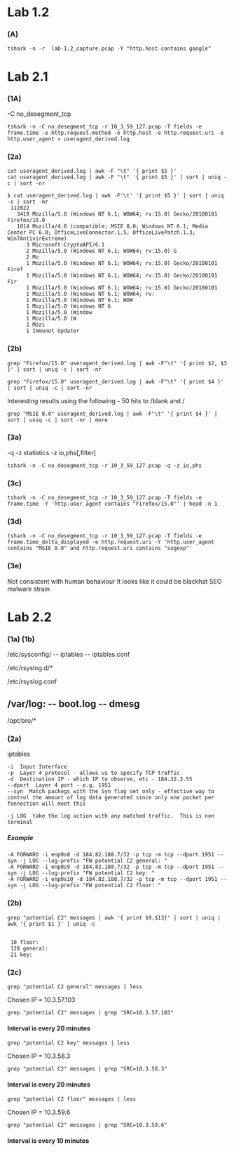 # Lab 1.2

### (A)

```
tshark -n -r  lab-1.2_capture.pcap -Y "http.host contains google"
```


# Lab 2.1

### (1A)

-C no_desegment_tcp

```
tshark -n -C no_desegment_tcp -r 10_3_59_127.pcap -T fields -e frame.time -e http.request.method -e http.host -e http.request.uri -e http.user_agent > useragent_derived.log
```

### (2a)

```
cat useragent_derived.log | awk -F "\t" '{ print $5 }'
cat useragent_derived.log | awk -F "\t" '{ print $5 }' | sort | uniq -c | sort -nr
```

```
$ cat useragent_derived.log | awk -F'\t' '{ print $5 }' | sort | uniq -c | sort -nr
 112822 
   3419 Mozilla/5.0 (Windows NT 6.1; WOW64; rv:15.0) Gecko/20100101 Firefox/15.0
   1014 Mozilla/4.0 (compatible; MSIE 8.0; Windows NT 6.1; Media Center PC 6.0; OfficeLiveConnector.1.5; OfficeLivePatch.1.3; Win7AntivirExtreme)
      3 Microsoft-CryptoAPI/6.1
      2 Mozilla/5.0 (Windows NT 6.1; WOW64; rv:15.0) G
      2 Mo
      1 Mozilla/5.0 (Windows NT 6.1; WOW64; rv:15.0) Gecko/20100101 Firef
      1 Mozilla/5.0 (Windows NT 6.1; WOW64; rv:15.0) Gecko/20100101 Fir
      1 Mozilla/5.0 (Windows NT 6.1; WOW64; rv:15.0) Gecko/20100101 
      1 Mozilla/5.0 (Windows NT 6.1; WOW64; rv:
      1 Mozilla/5.0 (Windows NT 6.1; WOW
      1 Mozilla/5.0 (Windows NT 6
      1 Mozilla/5.0 (Window
      1 Mozilla/5.0 (W
      1 Mozi
      1 Immunet Updater
```


### (2b)

```
grep "Firefox/15.0" useragent_derived.log | awk -F"\t" '{ print $2, $3 }' | sort | uniq -c | sort -nr
```

```
grep "Firefox/15.0" useragent_derived.log | awk -F"\t" '{ print $4 }' | sort | uniq -c | sort -nr
```

Interesting results using the following - 50 hits to /blank and /

```
grep "MSIE 8.0" useragent_derived.log | awk -F"\t" '{ print $4 }' | sort | uniq -c | sort -nr | more
```

### (3a)

-q 
-z statistics
-z io,phs[,filter]

```
tshark -n -C no_desegment_tcp -r 10_3_59_127.pcap -q -z io,phs
```


### (3c)

```
tshark -n -C no_desegment_tcp -r 10_3_59_127.pcap -T fields -e frame.time -Y 'http.user_agent contains "Firefox/15.0"' | head -n 1
```

### (3d)

```
tshark -n -C no_desegment_tcp -r 10_3_59_127.pcap -T fields -e frame.time_delta_displayed -e http.request.uri -Y 'http.user_agent contains "MSIE 8.0" and http.request.uri contains "sugexp"'
```

### (3e)

Not consistent with human behaviour
It looks like it could be blackhat SEO malware strain


# Lab 2.2

### (1a) (1b)

/etc/sysconfig/
-- iptables
-- iptables.conf

/etc/rsyslog.d/*

/etc/rsyslog.conf

/var/log:
-- boot.log
-- dmesg
-- 

/opt/bro/*


### (2a)

iptables

```
-i  Input Interface
-p  Layer 4 protocol - allows us to specify TCP traffic
-d  Destination IP - which IP to observe, etc - 184.32.3.55
--dport  Layer 4 port - e.g. 1951
--syn  Match packegs with the Syn flag set only - effective way to control the amount of log data generated since only one packet per fonnection will meet this

-j LOG  take the log action with any matched traffic.  This is non terminal 
```

##### Example

```
-A FORWARD -i enp0s8 -d 184.82.188.7/32 -p tcp -m tcp --dport 1951 --syn -j LOG --log-prefix "FW potential C2 general: "
-A FORWARD -i enp0s9 -d 184.82.188.7/32 -p tcp -m tcp --dport 1951 --syn -j LOG --log-prefix "FW potential C2 key: "
-A FORWARD -i enp0s10 -d 184.82.188.7/32 -p tcp -m tcp --dport 1951 --syn -j LOG --log-prefix "FW potential C2 floor: "
```


### (2b)

```
grep "potential C2" messages | awk '{ print $9,$13}' | sort | uniq | awk '{ print $1 }' | uniq -c


 10 floor:
 128 general:
 21 key:
```

### (2c)


```
grep "potential C2 general" messages | less
```
Chosen IP = 10.3.57.103

```
grep "potential C2" messages | grep "SRC=10.3.57.103"
```

#### Interval is every 20 minutes

```
grep "potential C2 key" messages | less
```
Chosen IP = 10.3.58.3

```
grep "potential C2" messages | grep "SRC=10.3.58.3"
```

#### Interval is every 20 minutes 


```
grep "potential C2 floor" messages | less
```
Chosen IP = 10.3.59.6

```
grep "potential C2" messages | grep "SRC=10.3.59.6"
```

#### Interval is every 10 minutes 




